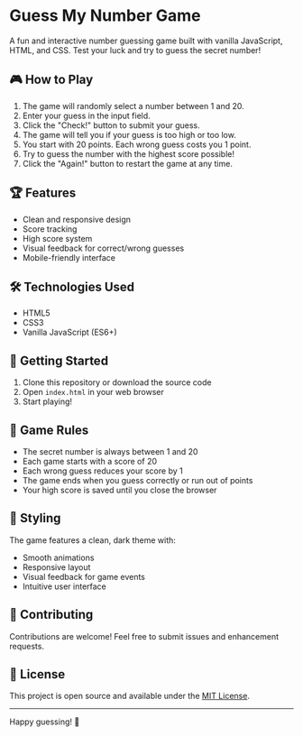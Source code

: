 # Guess My Number Game

A fun and interactive number guessing game built with vanilla JavaScript, HTML, and CSS. Test your luck and try to guess the secret number!

## 🎮 How to Play

1. The game will randomly select a number between 1 and 20.
2. Enter your guess in the input field.
3. Click the "Check!" button to submit your guess.
4. The game will tell you if your guess is too high or too low.
5. You start with 20 points. Each wrong guess costs you 1 point.
6. Try to guess the number with the highest score possible!
7. Click the "Again!" button to restart the game at any time.

## 🏆 Features

- Clean and responsive design
- Score tracking
- High score system
- Visual feedback for correct/wrong guesses
- Mobile-friendly interface

## 🛠️ Technologies Used

- HTML5
- CSS3
- Vanilla JavaScript (ES6+)

## 🚀 Getting Started

1. Clone this repository or download the source code
2. Open `index.html` in your web browser
3. Start playing!

## 📝 Game Rules

- The secret number is always between 1 and 20
- Each game starts with a score of 20
- Each wrong guess reduces your score by 1
- The game ends when you guess correctly or run out of points
- Your high score is saved until you close the browser

## 🎨 Styling

The game features a clean, dark theme with:
- Smooth animations
- Responsive layout
- Visual feedback for game events
- Intuitive user interface

## 🤝 Contributing

Contributions are welcome! Feel free to submit issues and enhancement requests.

## 📄 License

This project is open source and available under the [MIT License](LICENSE).

---

Happy guessing! 🎯

